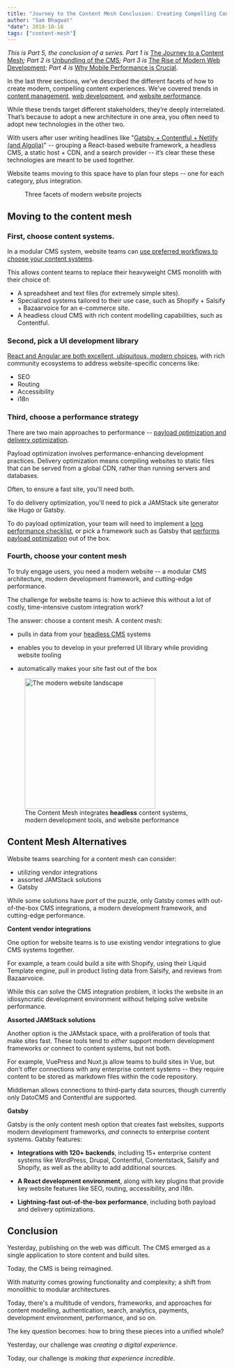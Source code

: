 ```yaml
---
title: "Journey to the Content Mesh Conclusion: Creating Compelling Content Experiences"
author: "Sam Bhagwat"
"date": 2018-10-18
tags: ["content-mesh"]
---
```


_This is Part 5, the conclusion of a series. Part 1 is_ [The Journey to a Content Mesh](/blog/2018-10-04-journey-to-the-content-mesh)_; Part 2 is_ [Unbundling of the CMS](/blog/2018-10-10-unbundling-of-the-cms)_; Part 3 is_ [The Rise of Modern Web Development](/blog/2018-10-11-rise-of-modern-web-development); _Part 4 is_ [Why Mobile Performance is Crucial](/blog/2018-10-16-why-mobile-performance-is-crucial).

In the last three sections, we’ve described the different facets of how to create modern, compelling content experiences. We’ve covered trends in [content management](/blog/2018-10-10-unbundling-of-the-cms), [web development](/blog/2018-10-11-rise-of-modern-web-development), and [website performance](/blog/2018-10-16-why-mobile-performance-is-crucial).

While these trends target different stakeholders, they’re deeply interrelated. That’s because to adopt a new architecture in one area, you often need to adopt new technologies in the other two.

With users after user writing headlines like "[Gatsby + Contentful + Netlify (and Algolia)](/blog/2017-12-06-gatsby-plus-contentful-plus-netlify/)" -- grouping a React-based website framework, a headless CMS, a static host + CDN, and a search provider -- it’s clear these these technologies are meant to be used together.

Website teams moving to this space have to plan four steps -- one for each category, plus integration.

<figure>
  <img alt="" src="./modern-website-performance.png" />
  <figcaption>
    Three facets of modern website projects
  </figcaption>
</figure>

## Moving to the content mesh

### First, choose content systems.

In a modular CMS system, website teams can [use preferred workflows to choose your content systems](/blog/2018-10-10-unbundling-of-the-cms).

This allows content teams to replace their heavyweight CMS monolith with their choice of:

- A spreadsheet and text files (for extremely simple sites).
- Specialized systems tailored to their use case, such as Shopify + Salsify + Bazaarvoice for an e-commerce site.
- A headless cloud CMS with rich content modelling capabilities, such as Contentful.

### Second, pick a UI development library

[React and Angular are both excellent, ubiquitous, modern choices](/blog/2018-10-11-rise-of-modern-web-development), with rich community ecosystems to address website-specific concerns like:

- SEO
- Routing
- Accessibility
- i18n

### Third, choose a performance strategy

There are two main approaches to performance -- [payload optimization and delivery optimization](/blog/2018-10-16-why-mobile-performance-is-crucial#how-performance-optimization-works).

Payload optimization involves performance-enhancing development practices. Delivery optimization means compiling websites to static files that can be served from a global CDN, rather than running servers and databases.

Often, to ensure a fast site, you'll need both.

To do delivery optimization, you'll need to pick a JAMStack site generator like Hugo or Gatsby.

To do payload optimization, your team will need to implement a [long performance checklist](https://www.smashingmagazine.com/2019/01/front-end-performance-checklist-2019-pdf-pages/), or pick a framework such as Gatsby that [performs payload optimization](/features/#legend) out of the box.

### Fourth, choose your content mesh

To truly engage users, you need a modern website -- a modular CMS architecture, modern development framework, and cutting-edge performance.

The challenge for website teams is: how to achieve this without a lot of costly, time-intensive custom integration work?

The answer: choose a content mesh. A content mesh:

- pulls in data from your [headless CMS](/docs/headless-cms/) systems

- enables you to develop in your preferred UI library while providing website tooling

- automatically makes your site fast out of the box

<figure>
  <img alt="The modern website landscape" src="./content-mesh.png" height="300" />
  <figcaption>
   The Content Mesh integrates <b>headless</b> content systems, modern development tools, and website performance
  </figcaption>
</figure>

## Content Mesh Alternatives

Website teams searching for a content mesh can consider:

- utilizing vendor integrations
- assorted JAMStack solutions
- Gatsby

While some solutions have _part_ of the puzzle, only Gatsby comes with out-of-the-box CMS integrations, a modern development framework, and cutting-edge performance.

**Content vendor integrations**

One option for website teams is to use existing vendor integrations to glue CMS systems together.

For example, a team could build a site with Shopify, using their Liquid Template engine, pull in product listing data from Salsify, and reviews from Bazaarvoice.

While this can solve the CMS integration problem, it locks the website in an idiosyncratic development environment without helping solve website performance.

**Assorted JAMStack solutions**

Another option is the JAMstack space, with a proliferation of tools that make sites fast. These tools tend to _either_ support modern development frameworks _or_ connect to content systems, but not both.

For example, VuePress and Nuxt.js allow teams to build sites in Vue, but don't offer connections with any enterprise content systems -- they require content to be stored as markdown files within the code repository.

Middleman allows connections to third-party data sources, though currently only DatoCMS and Contentful are supported.

**Gatsby**

Gatsby is the only content mesh option that creates fast websites, supports modern development frameworks, _and_ connects to enterprise content systems. Gatsby features:

- **Integrations with 120+ backends**, including 15+ enterprise content systems like WordPress, Drupal, Contentful, Contentstack, Salsify and Shopify, as well as the ability to add additional sources.

- **A React development environment**, along with key plugins that provide key website features like SEO, routing, accessibility, and i18n.

- **Lightning-fast out-of-the-box performance**, including both payload and delivery optimizations.

## Conclusion

Yesterday, publishing on the web was difficult. The CMS emerged as a single application to store content and build sites.

Today, the CMS is being reimagined.

With maturity comes growing functionality and complexity; a shift from monolithic to modular architectures.

Today, there's a multitude of vendors, frameworks, and approaches for content modelling, authentication, search, analytics, payments, development environment, performance, and so on.

The key question becomes: how to bring these pieces into a unified whole?

Yesterday, our challenge was _creating a digital experience_.

Today, our challenge is _making that experience incredible_.

